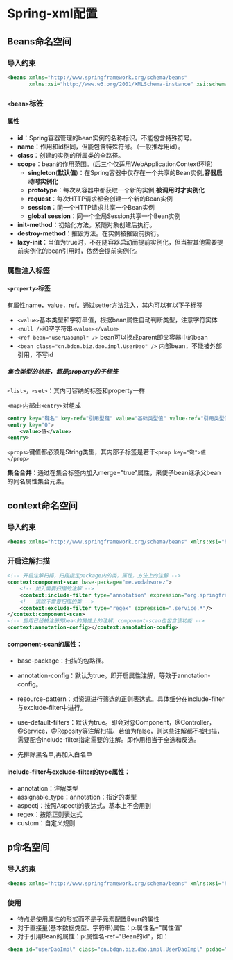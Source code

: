# Spring-xml配置

## Beans命名空间

### 导入约束

```xml
<beans xmlns="http://www.springframework.org/schema/beans" 
       xmlns:xsi="http://www.w3.org/2001/XMLSchema-instance" xsi:schemaLocation="http://www.springframework.org/schema/beans http://www.springframework.org/schema/beans/spring-beans-3.0.xsd">
```



### `<bean>`标签

#### 属性

- **id**：Spring容器管理的bean实例的名称标识。不能包含特殊符号。
- **name**：作用和id相同，但能包含特殊符号。（一般推荐用id）。
- **class**：创建的实例的所属类的全路径。
- **scope**：bean的作用范围。(后三个仅适用WebApplicationContext环境)
  - **singleton**(**默认值**)：在Spring容器中仅存在一个共享的Bean实例,**容器启动时实例化**
  - **prototype**：每次从容器中都获取一个新的实例,**被调用时才实例化**
  - **request**：每次HTTP请求都会创建一个新的Bean实例
  - **session**：同一个HTTP请求共享一个Bean实例
  - **global session**：同一个全局Session共享一个Bean实例
- **init-method**：初始化方法。紧随对象创建后执行。
- **destroy-method**：摧毁方法。在实例被摧毁前执行。
- **lazy-init**：当值为true时，不在随容器启动而提前实例化，但当被其他需要提前实例化的bean引用时，依然会提前实例化。



### 属性注入标签

#### `<property>`标签

有属性name，value，ref。通过setter方法注入，其内可以有以下子标签

- `<value>`基本类型和字符串值，根据bean属性自动判断类型，注意字符实体
- `<null />`和空字符串`<value></value>`
- `<ref bean="userDaoImpl" />` bean可以换成parent即父容器中的bean
- `<bean class="cn.bdqn.biz.dao.impl.UserDao" />`  内部bean，不能被外部引用，不写id



##### 集合类型的标签，都是property的子标签

`<list>`，`<set>`：其内可容纳的标签和property一样

`<map>`内部由`<entry>`对组成

```xml
<entry key="键名" key-ref="引用型键" value="基础类型值" value-ref="引用类型值" />
<entry key="0">
	<value>值</value>
<entry>
```

`<props>`键值都必须是String类型，其内部子标签是若干`<prop key="键">值</prop>`

**集合合并**：通过在集合标签内加入merge="true"属性，来使子bean继承父bean的同名属性集合元素。



## context命名空间

### 导入约束

```xml
<beans xmlns="http://www.springframework.org/schema/beans" xmlns:xsi="http://www.w3.org/2001/XMLSchema-instance" xmlns:context="http://www.springframework.org/schema/context" xsi:schemaLocation="http://www.springframework.org/schema/beans http://www.springframework.org/schema/beans/spring-beans-3.0.xsd http://www.springframework.org/schema/context http://www.springframework.org/schema/context/spring-context-3.0.xsd">
```

### 开启注解扫描

```xml
<!-- 开启注解扫描，扫描指定package内的类，属性，方法上的注解 -->
<context:component-scan base-package="me.wodahsorez">
	<!-- 加入需要扫描的注解 -->
    <context:include-filter type="annotation" expression="org.springframework.stereotype.Component"/> 
    <!-- 排除不需要扫描的类 -->
    <context:exclude-filter type="regex" expression=".service.*"/> 
</context:component-scan>
<!-- 启用已经被注册的bean的属性上的注解，component-scan也包含该功能 -->
<context:annotation-config></context:annotation-config>
```

#### component-scan的属性：

- base-package：扫描的包路径。

- annotation-config：默认为true。即开启属性注解，等效于annotation-config。

- resource-pattern：对资源进行筛选的正则表达式。具体细分在include-filter与exclude-filter中进行。

- use-default-filters：默认为true。即会对@Component，@Controller，@Service，@Reposity等注解扫描。若值为false，则这些注解都不被扫描，需要配合include-filter指定需要的注解。即作用相当于全选和反选。

- 先排除黑名单,再加入白名单

#### include-filter与exclude-filter的type属性：

- annotation：注解类型
- assignable_type：annotation：指定的类型
- aspectj：按照Aspectj的表达式，基本上不会用到
- regex：按照正则表达式
- custom：自定义规则


## p命名空间

### 导入约束

```xml
<beans xmlns="http://www.springframework.org/schema/beans" xmlns:xsi="http://www.w3.org/2001/XMLSchema-instance" xmlns:p="http://www.springframework.org/schema/p" xsi:schemaLocation="http://www.springframework.org/schema/beans http://www.springframework.org/schema/beans/spring-beans-3.0.xsd http://www.springframework.org/schema/p http://www.springframework.org/schema/p/spring-p.xsd">
```

### 使用

- 特点是使用属性的形式而不是子元素配置Bean的属性
- 对于直接量(基本数据类型、字符串)属性：p:属性名="属性值"
- 对于引用Bean的属性：p:属性名-ref="Bean的id"，如：

```xml
<bean id="userDaoImpl" class="cn.bdqn.biz.dao.impl.UserDaoImpl" p:dao="123" p:dao-ref="userDao"/>
```

